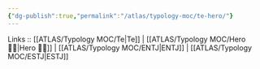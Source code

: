 ```yaml
---
{"dg-publish":true,"permalink":"/atlas/typology-moc/te-hero/"}
---
```


Links :: [[ATLAS/Typology MOC/Te\|Te]] | [[ATLAS/Typology MOC/Hero 🦸‍♂️\|Hero 🦸‍♂️]] | [[ATLAS/Typology MOC/ENTJ\|ENTJ]] | [[ATLAS/Typology MOC/ESTJ\|ESTJ]]
